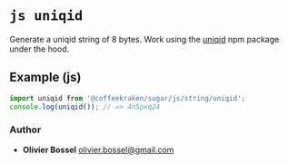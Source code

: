 


<!-- @namespace    sugar.js.string -->

# ```js uniqid ```


Generate a uniqid string of 8 bytes. Work using the [uniqid](https://www.npmjs.com/package/uniqid) npm package under the hood.



## Example (js)

```js
import uniqid from '@coffeekraken/sugar/js/string/uniqid';
console.log(uniqid()); // => 4n5pxq24
```


### Author
- **Olivier Bossel** <a href="mailto:olivier.bossel@gmail.com">olivier.bossel@gmail.com</a> 



